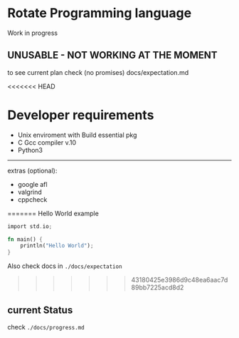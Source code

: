 # Rotate Programming language

 Work in progress 
 
 ## UNUSABLE -  NOT WORKING AT THE MOMENT
 
 to see current plan check (no promises) docs/expectation.md


<<<<<<< HEAD
# Developer requirements 

- Unix enviroment with Build essential pkg
- C Gcc compiler v.10
- Python3 
---
extras (optional):
- google afl
- valgrind
- cppcheck

=======
 Hello World example
 ```rust
 import std.io;
 
 fn main() {
     println("Hello World");
 }
 ```
 Also check docs in `./docs/expectation` 
>>>>>>> 43180425e3986d9c48ea6aac7d89bb7225acd8d2

## current Status
check `./docs/progress.md`

